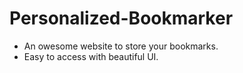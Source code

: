 # Personalized-Bookmarker

- An owesome website to store your bookmarks.
- Easy to access with beautiful UI.

